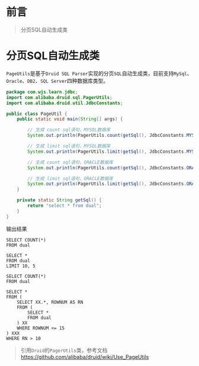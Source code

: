 # 前言

> 分页SQL自动生成类

# 分页SQL自动生成类

`PageUtils`是基于`Druid SQL Parser`实现的分页`SQL`自动生成类，目前支持`MySql`、`Oracle`、`DB2`、`SQL Server`四种数据库类型。

```java 
package com.wjs.learn.jdbc;
import com.alibaba.druid.sql.PagerUtils;
import com.alibaba.druid.util.JdbcConstants;

public class PageUtil {
    public static void main(String[] args) {

        // 生成 count sql语句，MYSQL数据库
        System.out.println(PagerUtils.count(getSql(), JdbcConstants.MYSQL));

        // 生成 limit sql语句，MYSQL数据库
        System.out.println(PagerUtils.limit(getSql(), JdbcConstants.MYSQL, 10, 5));

        // 生成 count sql语句，ORACLE数据库
        System.out.println(PagerUtils.count(getSql(), JdbcConstants.ORACLE));

        // 生成 limit sql语句，ORACLE数据库
        System.out.println(PagerUtils.limit(getSql(), JdbcConstants.ORACLE, 10, 5));
    }

    private static String getSql() {
        return "select * from dual";
    }
}
```

输出结果

```shell
SELECT COUNT(*)
FROM dual

SELECT *
FROM dual
LIMIT 10, 5

SELECT COUNT(*)
FROM dual

SELECT *
FROM (
	SELECT XX.*, ROWNUM AS RN
	FROM (
		SELECT *
		FROM dual
	) XX
	WHERE ROWNUM <= 15
) XXX
WHERE RN > 10
```

> 引用`Druid`的`PagerUtils`类，参考文档 https://github.com/alibaba/druid/wiki/Use_PageUtils